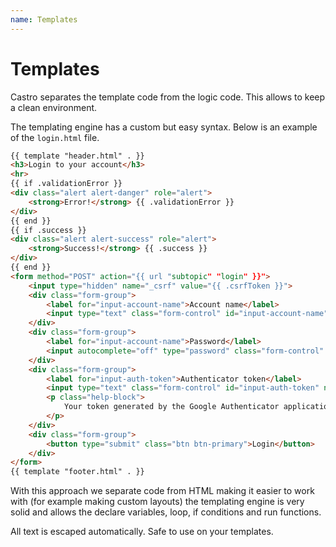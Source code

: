 ```yaml
---
name: Templates
---
```


# Templates

Castro separates the template code from the logic code. This allows to keep a clean environment.

The templating engine has a custom but easy syntax. Below is an example of the `login.html` file.

```html
{{ template "header.html" . }}
<h3>Login to your account</h3>
<hr>
{{ if .validationError }}
<div class="alert alert-danger" role="alert">
    <strong>Error!</strong> {{ .validationError }}
</div>
{{ end }}
{{ if .success }}
<div class="alert alert-success" role="alert">
    <strong>Success!</strong> {{ .success }}
</div>
{{ end }}
<form method="POST" action="{{ url "subtopic" "login" }}">
    <input type="hidden" name="_csrf" value="{{ .csrfToken }}">
    <div class="form-group">
        <label for="input-account-name">Account name</label>
        <input type="text" class="form-control" id="input-account-name" name="account-name" placeholder="Account name">
    </div>
    <div class="form-group">
        <label for="input-account-name">Password</label>
        <input autocomplete="off" type="password" class="form-control" id="input-password" name="password" placeholder="Password">
    </div>
    <div class="form-group">
        <label for="input-auth-token">Authenticator token</label>
        <input type="text" class="form-control" id="input-auth-token" name="token" placeholder="Authenticator token">
        <p class="help-block">
            Your token generated by the Google Authenticator application. Only required if your account uses two-factor
        </p>
    </div>
    <div class="form-group">
        <button type="submit" class="btn btn-primary">Login</button>
    </div>
</form>
{{ template "footer.html" . }} 
```

With this approach we separate code from HTML making it easier to work with (for example making custom layouts) the templating engine is very solid and allows the declare variables, loop, if conditions and run functions.

All text is escaped automatically. Safe to use on your templates.